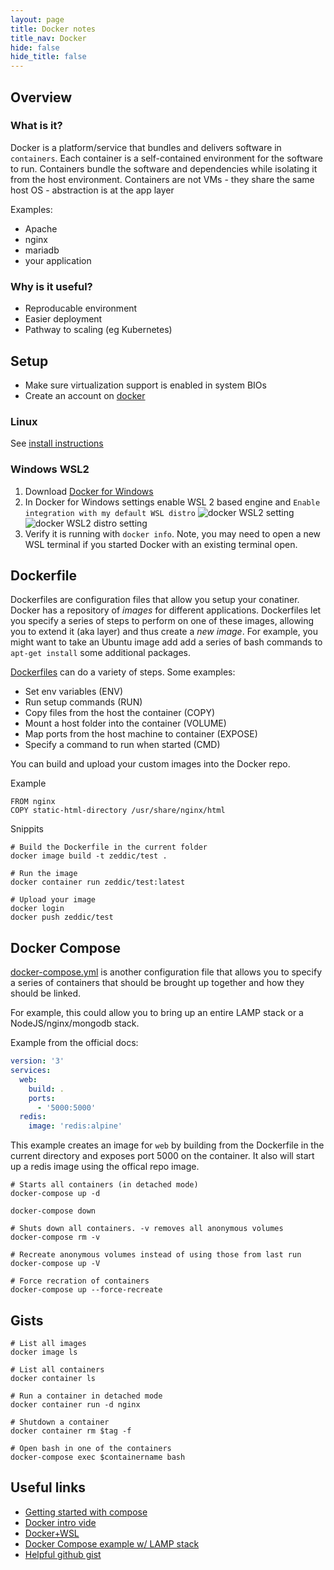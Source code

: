 ```yaml
---
layout: page
title: Docker notes
title_nav: Docker
hide: false
hide_title: false
---
```


## Overview

### What is it?

Docker is a platform/service that bundles and delivers software in `containers`.
Each container is a self-contained environment for the software to run.
Containers bundle the software and dependencies while isolating it from
the host environment. Containers are not VMs - they share the same host OS -
abstraction is at the app layer

Examples:

- Apache
- nginx
- mariadb
- your application

### Why is it useful?

- Reproducable environment
- Easier deployment
- Pathway to scaling (eg Kubernetes)

## Setup

- Make sure virtualization support is enabled in system BIOs
- Create an account on [docker](https://docker.com)

### Linux

See [install instructions](https://docs.docker.com/install/linux/docker-ce/ubuntu/)

### Windows WSL2

1. Download [Docker for Windows](https://docs.docker.com/docker-for-windows/)
1. In Docker for Windows settings enable WSL 2 based engine and `Enable integration with my default WSL distro`
   ![docker WSL2 setting](/images/notes/docker-wsl2.png)
   ![docker WSL2 distro setting](/images/notes/docker-wsl2-2.png)
1. Verify it is running with `docker info`. Note, you may need to open a new WSL terminal if you started Docker with an existing terminal open.

## Dockerfile

Dockerfiles are configuration files that allow you setup your conatiner. Docker has a repository of _images_ for different applications. Dockerfiles let you specify a series of steps to perform on one of these images, allowing you to extend it (aka layer) and thus create a _new image_. For example, you might want to take an Ubuntu image add add a series of bash commands to `apt-get install` some additional packages.

[Dockerfiles](https://docs.docker.com/engine/reference/builder/) can do a variety of steps. Some examples:

- Set env variables (ENV)
- Run setup commands (RUN)
- Copy files from the host the container (COPY)
- Mount a host folder into the container (VOLUME)
- Map ports from the host machine to container (EXPOSE)
- Specify a command to run when started (CMD)

You can build and upload your custom images into the Docker repo.

Example

```
FROM nginx
COPY static-html-directory /usr/share/nginx/html
```

Snippits

```
# Build the Dockerfile in the current folder
docker image build -t zeddic/test .

# Run the image
docker container run zeddic/test:latest

# Upload your image
docker login
docker push zeddic/test
```

## Docker Compose

[docker-compose.yml](https://docs.docker.com/compose/compose-file/) is another configuration file that allows you to specify a series of containers that should be brought up together and how they should be linked.

For example, this could allow you to bring up an entire LAMP stack or a NodeJS/nginx/mongodb stack.

Example from the official docs:

```yml
version: '3'
services:
  web:
    build: .
    ports:
      - '5000:5000'
  redis:
    image: 'redis:alpine'
```

This example creates an image for `web` by building from the Dockerfile in the current directory and exposes port 5000 on the container. It also will start up a redis image using the offical repo image.

```shell
# Starts all containers (in detached mode)
docker-compose up -d

docker-compose down

# Shuts down all containers. -v removes all anonymous volumes
docker-compose rm -v

# Recreate anonymous volumes instead of using those from last run
docker-compose up -V

# Force recration of containers
docker-compose up --force-recreate
```

## Gists

```shell
# List all images
docker image ls

# List all containers
docker container ls

# Run a container in detached mode
docker container run -d nginx

# Shutdown a container
docker container rm $tag -f

# Open bash in one of the containers
docker-compose exec $containername bash
```

## Useful links

- [Getting started with compose](https://docs.docker.com/compose/gettingstarted/)
- [Docker intro vide](https://www.youtube.com/watch?v=Kyx2PsuwomE&list=WL&index=25&t=0s)
- [Docker+WSL](https://nickjanetakis.com/blog/setting-up-docker-for-windows-and-wsl-to-work-flawlessly)
- [Docker Compose example w/ LAMP stack](https://github.com/sprintcube/docker-compose-lamp?files=1)
- [Helpful github gist](https://gist.github.com/bradtraversy/89fad226dc058a41b596d586022a9bd3)
